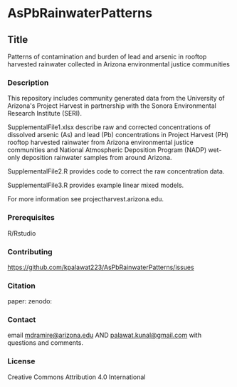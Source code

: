# AsPbRainwaterPatterns

## Title
Patterns of contamination and burden of lead and arsenic in rooftop harvested rainwater collected in Arizona environmental justice communities

### Description
This repository includes community generated data from the University of Arizona's Project Harvest in partnership with the Sonora Environmental Research Institute (SERI).

SupplementalFile1.xlsx describe raw and corrected concentrations of dissolved arsenic (As) and lead (Pb) concentrations in Project Harvest (PH) rooftop harvested rainwater from Arizona environmental justice communities and National Atmospheric Deposition Program (NADP) wet-only deposition rainwater samples from around Arizona.

SupplementalFile2.R provides code to correct the raw concentration data.

SupplementalFile3.R provides example linear mixed models.

For more information see projectharvest.arizona.edu.

### Prerequisites
R/Rstudio

### Contributing
https://github.com/kpalawat223/AsPbRainwaterPatterns/issues

### Citation
paper:
zenodo:

### Contact
email mdramire@arizona.edu AND palawat.kunal@gmail.com with questions and comments.

### License
Creative Commons Attribution 4.0 International




